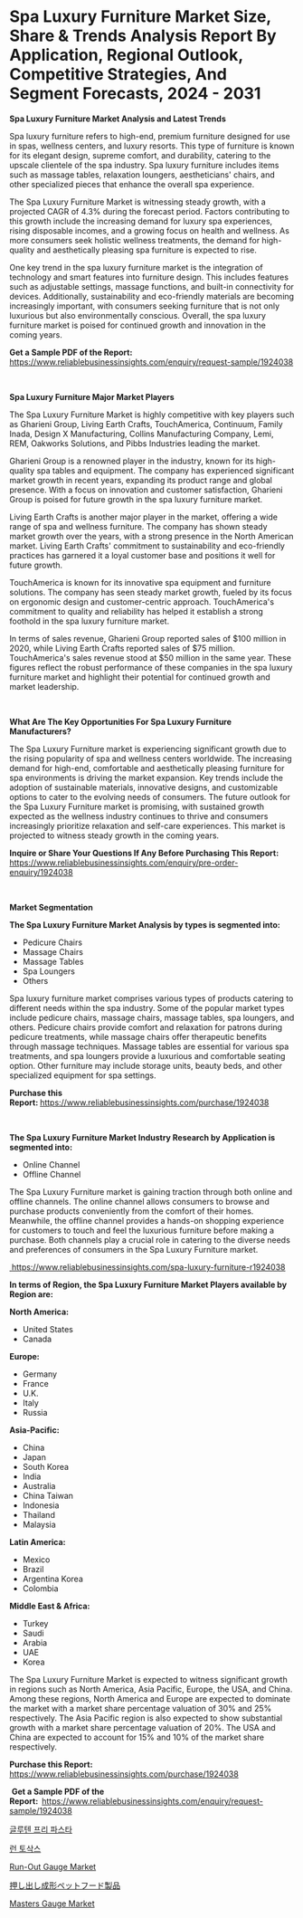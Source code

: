 <p><h1>Spa Luxury Furniture Market Size, Share & Trends Analysis Report By Application, Regional Outlook, Competitive Strategies, And Segment Forecasts, 2024 - 2031</h1></p><p><strong>Spa Luxury Furniture Market Analysis and Latest Trends</strong></p>
<p><p>Spa luxury furniture refers to high-end, premium furniture designed for use in spas, wellness centers, and luxury resorts. This type of furniture is known for its elegant design, supreme comfort, and durability, catering to the upscale clientele of the spa industry. Spa luxury furniture includes items such as massage tables, relaxation loungers, aestheticians' chairs, and other specialized pieces that enhance the overall spa experience.</p><p>The Spa Luxury Furniture Market is witnessing steady growth, with a projected CAGR of 4.3% during the forecast period. Factors contributing to this growth include the increasing demand for luxury spa experiences, rising disposable incomes, and a growing focus on health and wellness. As more consumers seek holistic wellness treatments, the demand for high-quality and aesthetically pleasing spa furniture is expected to rise.</p><p>One key trend in the spa luxury furniture market is the integration of technology and smart features into furniture design. This includes features such as adjustable settings, massage functions, and built-in connectivity for devices. Additionally, sustainability and eco-friendly materials are becoming increasingly important, with consumers seeking furniture that is not only luxurious but also environmentally conscious. Overall, the spa luxury furniture market is poised for continued growth and innovation in the coming years.</p></p>
<p><strong>Get a Sample PDF of the Report:&nbsp;</strong> <a href="https://www.reliablebusinessinsights.com/enquiry/request-sample/1924038">https://www.reliablebusinessinsights.com/enquiry/request-sample/1924038</a></p>
<p>&nbsp;</p>
<p><strong>Spa Luxury Furniture Major Market Players</strong></p>
<p><p>The Spa Luxury Furniture Market is highly competitive with key players such as Gharieni Group, Living Earth Crafts, TouchAmerica, Continuum, Family Inada, Design X Manufacturing, Collins Manufacturing Company, Lemi, REM, Oakworks Solutions, and Pibbs Industries leading the market. </p><p>Gharieni Group is a renowned player in the industry, known for its high-quality spa tables and equipment. The company has experienced significant market growth in recent years, expanding its product range and global presence. With a focus on innovation and customer satisfaction, Gharieni Group is poised for future growth in the spa luxury furniture market.</p><p>Living Earth Crafts is another major player in the market, offering a wide range of spa and wellness furniture. The company has shown steady market growth over the years, with a strong presence in the North American market. Living Earth Crafts' commitment to sustainability and eco-friendly practices has garnered it a loyal customer base and positions it well for future growth.</p><p>TouchAmerica is known for its innovative spa equipment and furniture solutions. The company has seen steady market growth, fueled by its focus on ergonomic design and customer-centric approach. TouchAmerica's commitment to quality and reliability has helped it establish a strong foothold in the spa luxury furniture market.</p><p>In terms of sales revenue, Gharieni Group reported sales of $100 million in 2020, while Living Earth Crafts reported sales of $75 million. TouchAmerica's sales revenue stood at $50 million in the same year. These figures reflect the robust performance of these companies in the spa luxury furniture market and highlight their potential for continued growth and market leadership.</p></p>
<p>&nbsp;</p>
<p><strong>What Are The Key Opportunities For Spa Luxury Furniture Manufacturers?</strong></p>
<p><p>The Spa Luxury Furniture market is experiencing significant growth due to the rising popularity of spa and wellness centers worldwide. The increasing demand for high-end, comfortable and aesthetically pleasing furniture for spa environments is driving the market expansion. Key trends include the adoption of sustainable materials, innovative designs, and customizable options to cater to the evolving needs of consumers. The future outlook for the Spa Luxury Furniture market is promising, with sustained growth expected as the wellness industry continues to thrive and consumers increasingly prioritize relaxation and self-care experiences. This market is projected to witness steady growth in the coming years.</p></p>
<p><strong>Inquire or Share Your Questions If Any Before Purchasing This Report:</strong> <a href="https://www.reliablebusinessinsights.com/enquiry/pre-order-enquiry/1924038">https://www.reliablebusinessinsights.com/enquiry/pre-order-enquiry/1924038</a></p>
<p>&nbsp;</p>
<p><strong>Market Segmentation</strong></p>
<p><strong>The Spa Luxury Furniture Market Analysis by types is segmented into:</strong></p>
<p><ul><li>Pedicure Chairs</li><li>Massage Chairs</li><li>Massage Tables</li><li>Spa Loungers</li><li>Others</li></ul></p>
<p><p>Spa luxury furniture market comprises various types of products catering to different needs within the spa industry. Some of the popular market types include pedicure chairs, massage chairs, massage tables, spa loungers, and others. Pedicure chairs provide comfort and relaxation for patrons during pedicure treatments, while massage chairs offer therapeutic benefits through massage techniques. Massage tables are essential for various spa treatments, and spa loungers provide a luxurious and comfortable seating option. Other furniture may include storage units, beauty beds, and other specialized equipment for spa settings.</p></p>
<p><strong>Purchase this Report:&nbsp;</strong><a href="https://www.reliablebusinessinsights.com/purchase/1924038">https://www.reliablebusinessinsights.com/purchase/1924038</a></p>
<p>&nbsp;</p>
<p><strong>The Spa Luxury Furniture Market Industry Research by Application is segmented into:</strong></p>
<p><ul><li>Online Channel</li><li>Offline Channel</li></ul></p>
<p><p>The Spa Luxury Furniture market is gaining traction through both online and offline channels. The online channel allows consumers to browse and purchase products conveniently from the comfort of their homes. Meanwhile, the offline channel provides a hands-on shopping experience for customers to touch and feel the luxurious furniture before making a purchase. Both channels play a crucial role in catering to the diverse needs and preferences of consumers in the Spa Luxury Furniture market.</p></p>
<p><a href="https://www.reliablebusinessinsights.com/spa-luxury-furniture-r1924038">&nbsp;https://www.reliablebusinessinsights.com/spa-luxury-furniture-r1924038</a></p>
<p><strong>In terms of Region, the Spa Luxury Furniture Market Players available by Region are:</strong></p>
<p>
    <p> <strong> North America: </strong>
        <ul>
            <li>United States</li>
            <li>Canada</li>
        </ul>
        </p> 
    <p> <strong> Europe: </strong>
        <ul>
            <li>Germany</li>
            <li>France</li>
            <li>U.K.</li>
            <li>Italy</li>
            <li>Russia</li>
        </ul>
        </p> 
    <p> <strong> Asia-Pacific: </strong>
        <ul>
            <li>China</li>
            <li>Japan</li>
            <li>South Korea</li>
            <li>India</li>
            <li>Australia</li>
            <li>China Taiwan</li>
            <li>Indonesia</li>
            <li>Thailand</li>
            <li>Malaysia</li>
        </ul>
        </p> 
    <p> <strong> Latin America: </strong>
        <ul>
            <li>Mexico</li>
            <li>Brazil</li>
            <li>Argentina Korea</li>
            <li>Colombia</li>
        </ul>
        </p> 
    <p> <strong> Middle East & Africa: </strong>
        <ul>
            <li>Turkey</li>
            <li>Saudi</li>
            <li>Arabia</li>
            <li>UAE</li>
            <li>Korea</li>
        </ul>
    </p>
    </p>
<p><p>The Spa Luxury Furniture Market is expected to witness significant growth in regions such as North America, Asia Pacific, Europe, the USA, and China. Among these regions, North America and Europe are expected to dominate the market with a market share percentage valuation of 30% and 25% respectively. The Asia Pacific region is also expected to show substantial growth with a market share percentage valuation of 20%. The USA and China are expected to account for 15% and 10% of the market share respectively.</p></p>
<p><strong>Purchase this Report: </strong><a href="https://www.reliablebusinessinsights.com/purchase/1924038">https://www.reliablebusinessinsights.com/purchase/1924038</a></p>
<p>&nbsp;<strong>Get a Sample PDF of the Report:&nbsp;&nbsp;</strong><a href="https://www.reliablebusinessinsights.com/enquiry/request-sample/1924038">https://www.reliablebusinessinsights.com/enquiry/request-sample/1924038</a></p>
<p><strong></strong></p>
<p><p><a href="https://github.com/vss5505pa7z1p/Market-Research-Report-List-2/blob/main/1900756124995.md">글루텐 프리 파스타</a></p><p><a href="https://github.com/alfitoms13/Market-Research-Report-List-1/blob/main/5849421108332.md">런 토삭스</a></p><p><a href="https://github.com/Angelnienowdseej3e45z3p8c/Market-Research-Report-List-2/blob/main/run-out-gauge-market.md">Run-Out Gauge Market</a></p><p><a href="https://github.com/JacksonWiza1924/Market-Research-Report-List-2/blob/main/8632490115818.md">押し出し成形ペットフード製品</a></p><p><a href="https://github.com/brentleyjimmiealvaradoz4l1rea/Market-Research-Report-List-2/blob/main/masters-gauge-market.md">Masters Gauge Market</a></p></p>